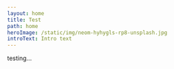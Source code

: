 ```yaml
---
layout: home
title: Test
path: home
heroImage: /static/img/neom-hyhygls-rp8-unsplash.jpg
introText: Intro text
---
```

testing...
